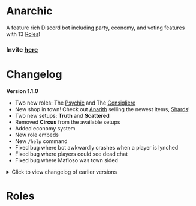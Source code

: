# Anarchic
A feature rich Discord bot including party, economy, and voting features with 13 [Roles](#roles)!

### Invite [here](https://discord.com/api/oauth2/authorize?client_id=887118309827432478&permissions=105696980048&scope=bot%20applications.commands)

# Changelog
**Version 1.1.0**
- Two new roles: The [Psychic](#psychic) and The [Consigliere](#consigliere)
- New shop in town! Check out [Anarith](#anarith) selling the newest items, [Shards](#shards)!
- Two new setups: __**Truth**__ and __**Scattered**__
- Removed __**Circus**__ from the available setups
- Added economy system
- New role embeds
- New `/help` command
- Fixed bug where bot awkwardly crashes when a player is lynched
- Fixed bug where players could see dead chat
- Fixed bug where Mafioso was town sided
<details>
  <summary>Click to view changelog of earlier versions</summary>
**Version 1.0.1**
- Targeting bug fix
- New Doctor image
- New Doctor targeting image
- New Jester image
- Game results will now be shown in the channel `/start` was used

**Version 1.0.0**
- Added the following roles: Cop, Detective, Lookout, Doctor, Enforcer, Mayor, Headhunter, Jester, Mafioso, Consort, Framer
- Created party system (Wills, Voting, Joining, Leaving, Starting, Changing the setup, The actual game)
- Added help commands (Role info, List of all roles, List of all setups)

</details>

# Roles

